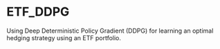 # ETF_DDPG
Using Deep Deterministic Policy Gradient (DDPG) for learning an optimal hedging strategy using an ETF portfolio.

